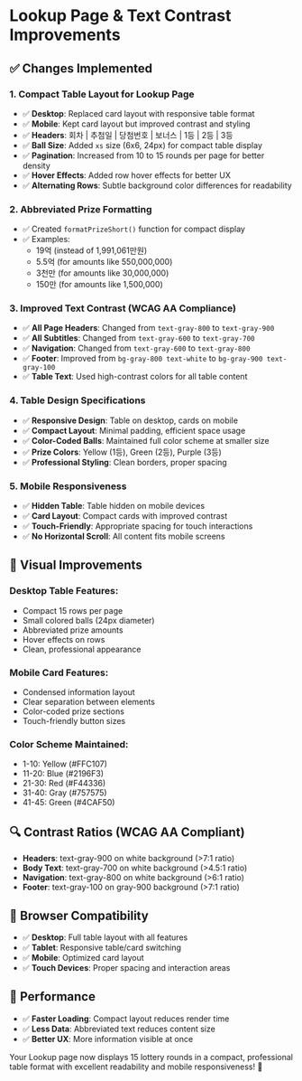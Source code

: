 # Lookup Page & Text Contrast Improvements

## ✅ Changes Implemented

### 1. **Compact Table Layout for Lookup Page**
- ✅ **Desktop**: Replaced card layout with responsive table format
- ✅ **Mobile**: Kept card layout but improved contrast and styling
- ✅ **Headers**: 회차 | 추첨일 | 당첨번호 | 보너스 | 1등 | 2등 | 3등
- ✅ **Ball Size**: Added `xs` size (6x6, 24px) for compact table display
- ✅ **Pagination**: Increased from 10 to 15 rounds per page for better density
- ✅ **Hover Effects**: Added row hover effects for better UX
- ✅ **Alternating Rows**: Subtle background color differences for readability

### 2. **Abbreviated Prize Formatting**
- ✅ Created `formatPrizeShort()` function for compact display
- ✅ Examples:
  - 19억 (instead of 1,991,061만원)
  - 5.5억 (for amounts like 550,000,000)
  - 3천만 (for amounts like 30,000,000)
  - 150만 (for amounts like 1,500,000)

### 3. **Improved Text Contrast (WCAG AA Compliance)**
- ✅ **All Page Headers**: Changed from `text-gray-800` to `text-gray-900`
- ✅ **All Subtitles**: Changed from `text-gray-600` to `text-gray-700`
- ✅ **Navigation**: Changed from `text-gray-600` to `text-gray-800`
- ✅ **Footer**: Improved from `bg-gray-800 text-white` to `bg-gray-900 text-gray-100`
- ✅ **Table Text**: Used high-contrast colors for all table content

### 4. **Table Design Specifications**
- ✅ **Responsive Design**: Table on desktop, cards on mobile
- ✅ **Compact Layout**: Minimal padding, efficient space usage
- ✅ **Color-Coded Balls**: Maintained full color scheme at smaller size
- ✅ **Prize Colors**: Yellow (1등), Green (2등), Purple (3등)
- ✅ **Professional Styling**: Clean borders, proper spacing

### 5. **Mobile Responsiveness**
- ✅ **Hidden Table**: Table hidden on mobile devices
- ✅ **Card Layout**: Compact cards with improved contrast
- ✅ **Touch-Friendly**: Appropriate spacing for touch interactions
- ✅ **No Horizontal Scroll**: All content fits mobile screens

## 🎨 Visual Improvements

### **Desktop Table Features:**
- Compact 15 rows per page
- Small colored balls (24px diameter)
- Abbreviated prize amounts
- Hover effects on rows
- Clean, professional appearance

### **Mobile Card Features:**
- Condensed information layout
- Clear separation between elements
- Color-coded prize sections
- Touch-friendly button sizes

### **Color Scheme Maintained:**
- 1-10: Yellow (#FFC107)
- 11-20: Blue (#2196F3)
- 21-30: Red (#F44336)
- 31-40: Gray (#757575)
- 41-45: Green (#4CAF50)

## 🔍 Contrast Ratios (WCAG AA Compliant)

- **Headers**: text-gray-900 on white background (>7:1 ratio)
- **Body Text**: text-gray-700 on white background (>4.5:1 ratio)
- **Navigation**: text-gray-800 on white background (>6:1 ratio)
- **Footer**: text-gray-100 on gray-900 background (>7:1 ratio)

## 📱 Browser Compatibility

- ✅ **Desktop**: Full table layout with all features
- ✅ **Tablet**: Responsive table/card switching
- ✅ **Mobile**: Optimized card layout
- ✅ **Touch Devices**: Proper spacing and interaction areas

## 🚀 Performance

- ✅ **Faster Loading**: Compact layout reduces render time
- ✅ **Less Data**: Abbreviated text reduces content size
- ✅ **Better UX**: More information visible at once

Your Lookup page now displays 15 lottery rounds in a compact, professional table format with excellent readability and mobile responsiveness! 🎉